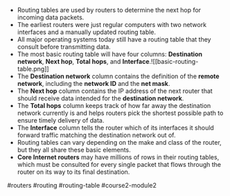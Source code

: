 -   Routing tables are used by routers to determine the next hop for incoming data packets.
-   The earliest routers were just regular computers with two network interfaces and a manually updated routing table.
-   All major operating systems today still have a routing table that they consult before transmitting data.
-   The most basic routing table will have four columns: **Destination network**, **Next hop**, **Total hops**, and **Interface**.![[basic-routing-table.png]]
-   The **Destination network** column contains the definition of the **remote network**, including the **network ID** and the **net mask**.
-   The **Next hop** column contains the IP address of the next router that should receive data intended for the **destination network**.
-   The **Total hops** column keeps track of how far away the destination network currently is and helps routers pick the shortest possible path to ensure timely delivery of data.
-   The **Interface** column tells the router which of its interfaces it should forward traffic matching the destination network out of.
-   Routing tables can vary depending on the make and class of the router, but they all share these basic elements.
-   **Core Internet routers** may have millions of rows in their routing tables, which must be consulted for every single packet that flows through the router on its way to its final destination.

#routers #routing #routing-table #course2-module2 